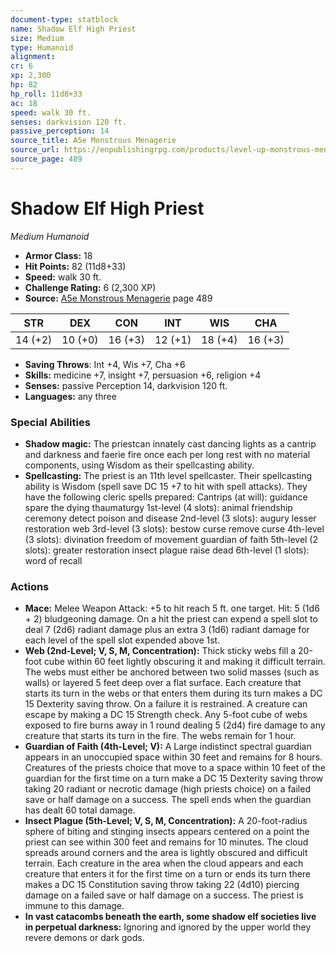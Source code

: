 ```yaml
---
document-type: statblock
name: Shadow Elf High Priest
size: Medium
type: Humanoid
alignment: 
cr: 6
xp: 2,300
hp: 82
hp_roll: 11d8+33
ac: 18
speed: walk 30 ft.
senses: darkvision 120 ft.
passive_perception: 14
source_title: A5e Monstrous Menagerie
source_url: https://enpublishingrpg.com/products/level-up-monstrous-menagerie-a5e
source_page: 489
---
```


# Shadow Elf High Priest

*Medium* *Humanoid*

- **Armor Class:** 18
- **Hit Points:** 82 (11d8+33)
- **Speed:** walk 30 ft.
- **Challenge Rating:** 6 (2,300 XP)
- **Source:** [A5e Monstrous Menagerie](https://enpublishingrpg.com/products/level-up-monstrous-menagerie-a5e) page 489

| STR | DEX | CON | INT | WIS | CHA |
| --- | --- | --- | --- | --- | --- |
| 14 (+2) | 10 (+0) | 16 (+3) | 12 (+1) | 18 (+4) | 16 (+3) |

- **Saving Throws**: Int +4, Wis +7, Cha +6
- **Skills:** medicine +7, insight +7, persuasion +6, religion +4
- **Senses:** passive Perception 14, darkvision 120 ft.
- **Languages:** any three

### Special Abilities

- **Shadow magic:** The priestcan innately cast dancing lights as a cantrip and darkness and faerie fire once each per long rest with no material components, using Wisdom as their spellcasting ability.
- **Spellcasting:** The priest is an 11th level spellcaster. Their spellcasting ability is Wisdom (spell save DC 15
 +7 to hit with spell attacks). They have the following cleric spells prepared:
 Cantrips (at will): guidance
 spare the dying
 thaumaturgy
 1st-level (4 slots): animal friendship
 ceremony
 detect poison and disease
 2nd-level (3 slots): augury
 lesser restoration
 web
 3rd-level (3 slots): bestow curse
 remove curse
 4th-level (3 slots): divination
 freedom of movement
 guardian of faith
 5th-level (2 slots): greater restoration
 insect plague
 raise dead
 6th-level (1 slots): word of recall

### Actions

- **Mace:** Melee Weapon Attack: +5 to hit  reach 5 ft.  one target. Hit: 5 (1d6 + 2) bludgeoning damage. On a hit  the priest can expend a spell slot to deal 7 (2d6) radiant damage  plus an extra 3 (1d6) radiant damage for each level of the spell slot expended above 1st.
- **Web (2nd-Level; V, S, M, Concentration):** Thick  sticky webs fill a 20-foot cube within 60 feet  lightly obscuring it and making it difficult terrain. The webs must either be anchored between two solid masses (such as walls) or layered 5 feet deep over a flat surface. Each creature that starts its turn in the webs or that enters them during its turn makes a DC 15 Dexterity saving throw. On a failure  it is restrained. A creature can escape by making a DC 15 Strength check. Any 5-foot cube of webs exposed to fire burns away in 1 round  dealing 5 (2d4) fire damage to any creature that starts its turn in the fire. The webs remain for 1 hour.
- **Guardian of Faith (4th-Level; V):** A Large  indistinct spectral guardian appears in an unoccupied space within 30 feet and remains for 8 hours. Creatures of the priests choice that move to a space within 10 feet of the guardian for the first time on a turn make a DC 15 Dexterity saving throw  taking 20 radiant or necrotic damage (high priests choice) on a failed save or half damage on a success. The spell ends when the guardian has dealt 60 total damage.
- **Insect Plague (5th-Level; V, S, M, Concentration):** A 20-foot-radius sphere of biting and stinging insects appears centered on a point the priest can see within 300 feet and remains for 10 minutes. The cloud spreads around corners  and the area is lightly obscured and difficult terrain. Each creature in the area when the cloud appears  and each creature that enters it for the first time on a turn or ends its turn there  makes a DC 15 Constitution saving throw  taking 22 (4d10) piercing damage on a failed save or half damage on a success. The priest is immune to this damage.
- **In vast catacombs beneath the earth, some shadow elf societies live in perpetual darkness:** Ignoring and ignored by the upper world  they revere demons or dark gods.
